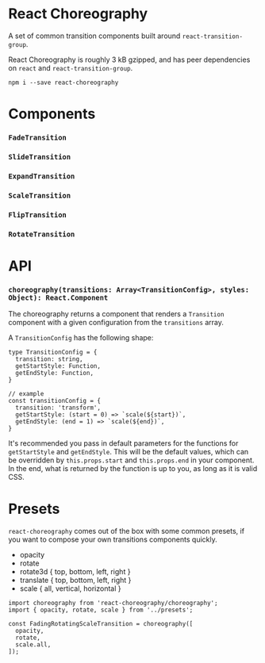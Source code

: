 # React Choreography

A set of common transition components built around `react-transition-group`.

React Choreography is roughly 3 kB gzipped, and has peer dependencies on `react` and `react-transition-group`.

`npm i --save react-choreography`

# Components
### `FadeTransition`
### `SlideTransition`
### `ExpandTransition`
### `ScaleTransition`
### `FlipTransition`
### `RotateTransition`

# API
### `choreography(transitions: Array<TransitionConfig>, styles: Object): React.Component`
The choreography returns a component that renders a `Transition` component with a given configuration from the `transitions` array.

A `TransitionConfig` has the following shape:
```
type TransitionConfig = {
  transition: string,
  getStartStyle: Function,
  getEndStyle: Function,
}

// example
const transitionConfig = {
  transition: 'transform',
  getStartStyle: (start = 0) => `scale(${start})`,
  getEndStyle: (end = 1) => `scale(${end})`,
}
```

It's recommended you pass in default parameters for the functions for `getStartStyle` and `getEndStyle`. This will be the default values, which can be overridden by `this.props.start` and `this.props.end` in your component. In the end, what is returned by the function is up to you, as long as it is valid CSS.

# Presets
`react-choreography` comes out of the box with some common presets, if you want to compose your own transitions components quickly.

- opacity
- rotate
- rotate3d { top, bottom, left, right }
- translate { top, bottom, left, right }
- scale { all, vertical, horizontal }

```
import choreography from 'react-choreography/choreography';
import { opacity, rotate, scale } from '../presets';

const FadingRotatingScaleTransition = choreography([
  opacity,
  rotate,
  scale.all,
]);
```
